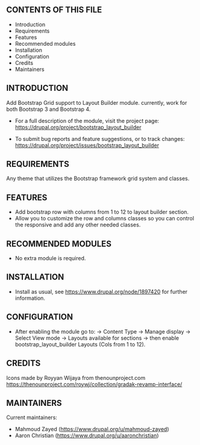 CONTENTS OF THIS FILE
---------------------

 * Introduction
 * Requirements
 * Features
 * Recommended modules
 * Installation
 * Configuration
 * Credits
 * Maintainers

INTRODUCTION
------------
 
 Add Bootstrap Grid support to Layout Builder module.
 currently, work for both Bootstrap 3 and Bootstrap 4.

 * For a full description of the module, visit the project page:
   https://drupal.org/project/bootstrap_layout_builder

 * To submit bug reports and feature suggestions, or to track changes:
   https://drupal.org/project/issues/bootstrap_layout_builder

REQUIREMENTS
------------

 Any theme that utilizes the Bootstrap framework grid system and classes.

FEATURES
--------
 * Add bootstrap row with columns from 1 to 12 to layout builder section.
 * Allow you to customize the row and columns classes
   so you can control the responsive and add any other needed classes.

RECOMMENDED MODULES
-------------------

 * No extra module is required.

INSTALLATION
------------

 * Install as usual, see
   https://www.drupal.org/node/1897420 for further information.

CONFIGURATION
-------------

 * After enabling the module go to:
   -> Content Type
   -> Manage display
   -> Select View mode 
   -> Layouts available for sections 
   -> then enable bootstrap_layout_builder Layouts (Cols from 1 to 12).

CREDITS
-------------

Icons made by Royyan Wijaya from thenounproject.com
https://thenounproject.com/roywj/collection/gradak-revamp-interface/

MAINTAINERS
-----------

Current maintainers:

 * Mahmoud Zayed (https://www.drupal.org/u/mahmoud-zayed)
 * Aaron Christian (https://www.drupal.org/u/aaronchristian)
